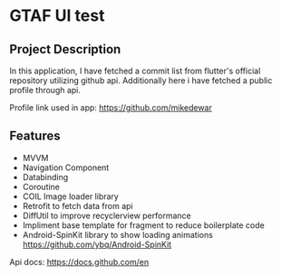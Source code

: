 # GTAF UI test

## Project Description
In this application, I have fetched a commit list from flutter's official repository utilizing github api. Additionally here i have fetched a public profile through api.

Profile link used in app: https://github.com/mikedewar

## Features
  - MVVM
  - Navigation Component
  - Databinding
  - Coroutine
  - COIL Image loader library
  - Retrofit to fetch data from api
  - DiffUtil to improve recyclerview performance
  - Impliment base template for fragment to reduce boilerplate code
  - Android-SpinKit library to show loading animations
https://github.com/ybq/Android-SpinKit

Api docs: https://docs.github.com/en
